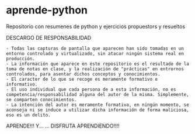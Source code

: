 # aprende-python
Repositorio con resumenes de python y ejercicios propuestors y resueltos

DESCARGO DE RESPONSABILIDAD

    - Todas las capturas de pantalla que aparecen han sido tomadas en un entorno controlado y virtualizado, sin atacar ningún sistema real en producción.
    - La información que aparece en este repositorio es el resultado de la toma de notas en clase, y la realización de "prácticas" en entrornos controlados, para asentar dichos conceptos y conocimientos.
    - El caracter de lo que se recoge es meramente formativo e informativo.
    - El uso individual que cada persona de a esta información, no es competencia/responsabilidad alguna del autor de la misma. Simplemente, se comparten conocimientos.
    - La intención del autor es meramente formativa, en ningún momento, se aconseja ni se induce a utilizar dicha información de forma maliciosa, eso es un delito.

APRENDE!!! Y... ... DISFRUTA APRENDIENDO!!!!
